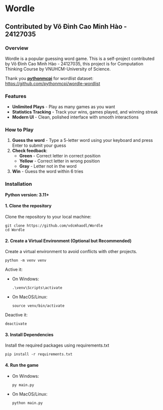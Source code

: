 # Wordle
## Contributed by Võ Đình Cao Minh Hào - 24127035
### Overview
Wordle is a popular guessing word game. This is a self-project contributed by Võ Đình Cao Minh Hào - 24127035, this project is for Computation Thinking Course by VNUHCM-University of Science.

Thank you __**[pythonmcpi](https://github.com/pythonmcpi)**__ for  wordlist dataset: https://github.com/pythonmcpi/wordle-wordlist

### Features

- **Unlimited Plays** - Play as many games as you want
- **Statistics Tracking** - Track your wins, games played, and winning streak
- **Modern UI** - Clean, polished interface with smooth interactions

### How to Play

1. **Guess the word** - Type a 5-letter word using your keyboard and press Enter to submit your guess
3. **Check feedback**:
   - **Green** - Correct letter in correct position
   - **Yellow** - Correct letter in wrong position
   - **Gray** - Letter not in the word
4. **Win** - Guess the word within 6 tries

### Installation

**Python version: 3.11+**

#### 1. Clone the repository 

Clone the repository to your local machine:
```
git clone https://github.com/vdcmhaodl/Wordle
cd Wordle
```
#### 2. Create a Virtual Environment (Optional but Recommended)
Create a virtual environment to avoid conflicts with other projects.
```
python -m venv venv
```

Active it:

- On Windows:
    ```
    .\venv\Scripts\activate
    ```
- On MacOS/Linux:
    ```
    source venv/bin/activate
    ```
Deactive it:

```
deactivate
```
#### 3. Install Dependencies
Install the required packages using requirements.txt
```
pip install -r requirements.txt
```
#### 4. Run the game
- On Windows:
    ```
    py main.py
    ```
- On MacOS/Linux:
    ```
    python main.py
    ```